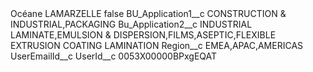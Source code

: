 <?xml version="1.0" encoding="UTF-8"?>
<CustomMetadata xmlns="http://soap.sforce.com/2006/04/metadata" xmlns:xsi="http://www.w3.org/2001/XMLSchema-instance" xmlns:xsd="http://www.w3.org/2001/XMLSchema">
    <label>Océane LAMARZELLE</label>
    <protected>false</protected>
    <values>
        <field>BU_Application1__c</field>
        <value xsi:type="xsd:string">CONSTRUCTION &amp; INDUSTRIAL,PACKAGING</value>
    </values>
    <values>
        <field>Bu_Application2__c</field>
        <value xsi:type="xsd:string">INDUSTRIAL LAMINATE,EMULSION &amp; DISPERSION,FILMS,ASEPTIC,FLEXIBLE EXTRUSION COATING LAMINATION</value>
    </values>
    <values>
        <field>Region__c</field>
        <value xsi:type="xsd:string">EMEA,APAC,AMERICAS</value>
    </values>
    <values>
        <field>UserEmailId__c</field>
        <value xsi:nil="true"/>
    </values>
    <values>
        <field>UserId__c</field>
        <value xsi:type="xsd:string">0053X00000BPxgEQAT</value>
    </values>
</CustomMetadata>

